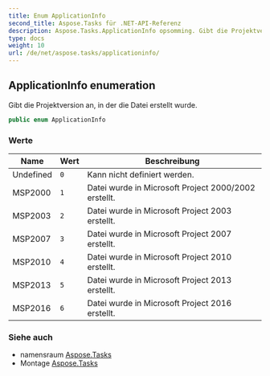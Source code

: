 ```yaml
---
title: Enum ApplicationInfo
second_title: Aspose.Tasks für .NET-API-Referenz
description: Aspose.Tasks.ApplicationInfo opsomming. Gibt die Projektversion an in der die Datei erstellt wurde.
type: docs
weight: 10
url: /de/net/aspose.tasks/applicationinfo/
---
```

## ApplicationInfo enumeration

Gibt die Projektversion an, in der die Datei erstellt wurde.

```csharp
public enum ApplicationInfo
```

### Werte

| Name | Wert | Beschreibung |
| --- | --- | --- |
| Undefined | `0` | Kann nicht definiert werden. |
| MSP2000 | `1` | Datei wurde in Microsoft Project 2000/2002 erstellt. |
| MSP2003 | `2` | Datei wurde in Microsoft Project 2003 erstellt. |
| MSP2007 | `3` | Datei wurde in Microsoft Project 2007 erstellt. |
| MSP2010 | `4` | Datei wurde in Microsoft Project 2010 erstellt. |
| MSP2013 | `5` | Datei wurde in Microsoft Project 2013 erstellt. |
| MSP2016 | `6` | Datei wurde in Microsoft Project 2016 erstellt. |

### Siehe auch

* namensraum [Aspose.Tasks](../../aspose.tasks/)
* Montage [Aspose.Tasks](../../)


